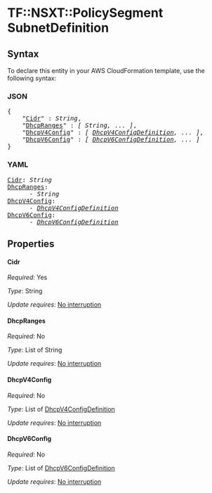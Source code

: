 # TF::NSXT::PolicySegment SubnetDefinition

## Syntax

To declare this entity in your AWS CloudFormation template, use the following syntax:

### JSON

<pre>
{
    "<a href="#cidr" title="Cidr">Cidr</a>" : <i>String</i>,
    "<a href="#dhcpranges" title="DhcpRanges">DhcpRanges</a>" : <i>[ String, ... ]</i>,
    "<a href="#dhcpv4config" title="DhcpV4Config">DhcpV4Config</a>" : <i>[ <a href="dhcpv4configdefinition.md">DhcpV4ConfigDefinition</a>, ... ]</i>,
    "<a href="#dhcpv6config" title="DhcpV6Config">DhcpV6Config</a>" : <i>[ <a href="dhcpv6configdefinition.md">DhcpV6ConfigDefinition</a>, ... ]</i>
}
</pre>

### YAML

<pre>
<a href="#cidr" title="Cidr">Cidr</a>: <i>String</i>
<a href="#dhcpranges" title="DhcpRanges">DhcpRanges</a>: <i>
      - String</i>
<a href="#dhcpv4config" title="DhcpV4Config">DhcpV4Config</a>: <i>
      - <a href="dhcpv4configdefinition.md">DhcpV4ConfigDefinition</a></i>
<a href="#dhcpv6config" title="DhcpV6Config">DhcpV6Config</a>: <i>
      - <a href="dhcpv6configdefinition.md">DhcpV6ConfigDefinition</a></i>
</pre>

## Properties

#### Cidr

_Required_: Yes

_Type_: String

_Update requires_: [No interruption](https://docs.aws.amazon.com/AWSCloudFormation/latest/UserGuide/using-cfn-updating-stacks-update-behaviors.html#update-no-interrupt)

#### DhcpRanges

_Required_: No

_Type_: List of String

_Update requires_: [No interruption](https://docs.aws.amazon.com/AWSCloudFormation/latest/UserGuide/using-cfn-updating-stacks-update-behaviors.html#update-no-interrupt)

#### DhcpV4Config

_Required_: No

_Type_: List of <a href="dhcpv4configdefinition.md">DhcpV4ConfigDefinition</a>

_Update requires_: [No interruption](https://docs.aws.amazon.com/AWSCloudFormation/latest/UserGuide/using-cfn-updating-stacks-update-behaviors.html#update-no-interrupt)

#### DhcpV6Config

_Required_: No

_Type_: List of <a href="dhcpv6configdefinition.md">DhcpV6ConfigDefinition</a>

_Update requires_: [No interruption](https://docs.aws.amazon.com/AWSCloudFormation/latest/UserGuide/using-cfn-updating-stacks-update-behaviors.html#update-no-interrupt)

